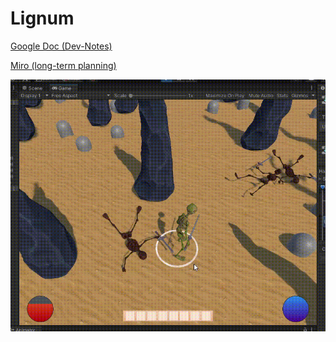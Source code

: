 # Lignum

[Google Doc (Dev-Notes)](https://docs.google.com/document/d/1Q-RNnGHk--OPBmfrQ1erPlFgvHFczgy6dReDd9U9UyI/)

[Miro (long-term planning)](https://miro.com/welcomeonboard/3eBMrWKlC317iynDRjV8MnUEP9Sj22y7iTPn8p2fNQHeRmXK8JYPcAFLKL7eW1JV)

![Watch the video](funDemo.gif)